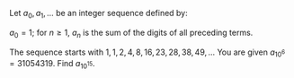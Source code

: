 Let $a_0, a_1, \dots$ be an integer sequence defined by:

$a_0 = 1$;
for $n \ge 1$, $a_n$ is the sum of the digits of all preceding terms.

The sequence starts with $1, 1, 2, 4, 8, 16, 23, 28, 38, 49, \dots$
You are given $a_{10^6} = 31054319$.
Find $a_{10^{15}}$.